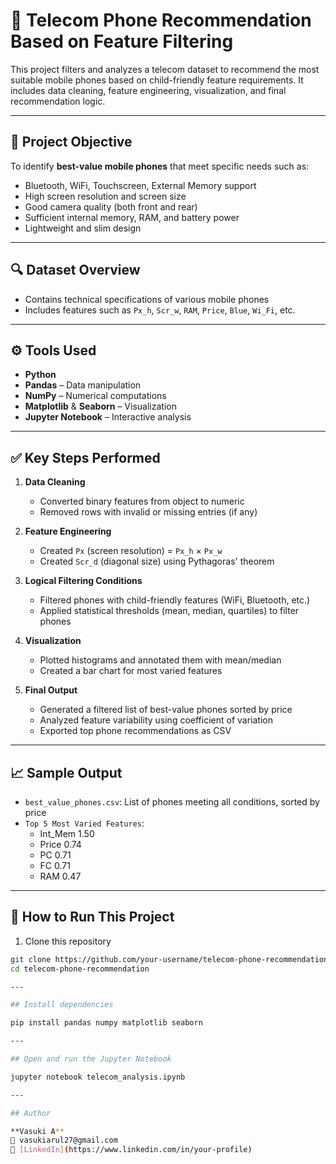 
# 📱 Telecom Phone Recommendation Based on Feature Filtering

This project filters and analyzes a telecom dataset to recommend the most suitable mobile phones based on child-friendly feature requirements. It includes data cleaning, feature engineering, visualization, and final recommendation logic.

---

## 📌 Project Objective

To identify **best-value mobile phones** that meet specific needs such as:
- Bluetooth, WiFi, Touchscreen, External Memory support
- High screen resolution and screen size
- Good camera quality (both front and rear)
- Sufficient internal memory, RAM, and battery power
- Lightweight and slim design

---

## 🔍 Dataset Overview

- Contains technical specifications of various mobile phones
- Includes features such as `Px_h`, `Scr_w`, `RAM`, `Price`, `Blue`, `Wi_Fi`, etc.

---

## ⚙️ Tools Used

- **Python**
- **Pandas** – Data manipulation
- **NumPy** – Numerical computations
- **Matplotlib** & **Seaborn** – Visualization
- **Jupyter Notebook** – Interactive analysis

---

## ✅ Key Steps Performed

1. **Data Cleaning**
   - Converted binary features from object to numeric
   - Removed rows with invalid or missing entries (if any)

2. **Feature Engineering**
   - Created `Px` (screen resolution) = `Px_h` × `Px_w`
   - Created `Scr_d` (diagonal size) using Pythagoras' theorem

3. **Logical Filtering Conditions**
   - Filtered phones with child-friendly features (WiFi, Bluetooth, etc.)
   - Applied statistical thresholds (mean, median, quartiles) to filter phones

4. **Visualization**
   - Plotted histograms and annotated them with mean/median
   - Created a bar chart for most varied features

5. **Final Output**
   - Generated a filtered list of best-value phones sorted by price
   - Analyzed feature variability using coefficient of variation
   - Exported top phone recommendations as CSV

---

## 📈 Sample Output

- `best_value_phones.csv`: List of phones meeting all conditions, sorted by price
- `Top 5 Most Varied Features`:
   * Int_Mem 1.50
   * Price 0.74
   * PC 0.71
   * FC 0.71
   * RAM 0.47

 
---

## 🚀 How to Run This Project

1. Clone this repository  
 ```bash
 git clone https://github.com/your-username/telecom-phone-recommendation.git
 cd telecom-phone-recommendation

---

## Install dependencies

pip install pandas numpy matplotlib seaborn

---

## Open and run the Jupyter Notebook

jupyter notebook telecom_analysis.ipynb

---

## Author

**Vasuki A**  
📧 vasukiarul27@gmail.com  
🔗 [LinkedIn](https://www.linkedin.com/in/your-profile)





